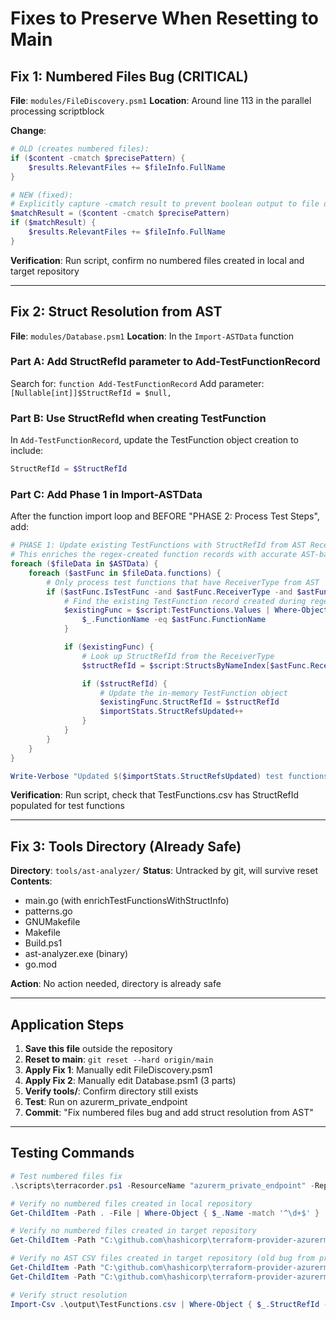 # Fixes to Preserve When Resetting to Main

## Fix 1: Numbered Files Bug (CRITICAL)

**File**: `modules/FileDiscovery.psm1`
**Location**: Around line 113 in the parallel processing scriptblock

**Change**:
```powershell
# OLD (creates numbered files):
if ($content -cmatch $precisePattern) {
    $results.RelevantFiles += $fileInfo.FullName
}

# NEW (fixed):
# Explicitly capture -cmatch result to prevent boolean output to file descriptors
$matchResult = ($content -cmatch $precisePattern)
if ($matchResult) {
    $results.RelevantFiles += $fileInfo.FullName
}
```

**Verification**: Run script, confirm no numbered files created in local and target repository

---

## Fix 2: Struct Resolution from AST

**File**: `modules/Database.psm1`
**Location**: In the `Import-ASTData` function

### Part A: Add StructRefId parameter to Add-TestFunctionRecord
Search for: `function Add-TestFunctionRecord`
Add parameter: `[Nullable[int]]$StructRefId = $null,`

### Part B: Use StructRefId when creating TestFunction
In `Add-TestFunctionRecord`, update the TestFunction object creation to include:
```powershell
StructRefId = $StructRefId
```

### Part C: Add Phase 1 in Import-ASTData
After the function import loop and BEFORE "PHASE 2: Process Test Steps", add:

```powershell
# PHASE 1: Update existing TestFunctions with StructRefId from AST ReceiverType
# This enriches the regex-created function records with accurate AST-based struct resolution
foreach ($fileData in $ASTData) {
    foreach ($astFunc in $fileData.functions) {
        # Only process test functions that have ReceiverType from AST
        if ($astFunc.IsTestFunc -and $astFunc.ReceiverType -and $astFunc.ReceiverType -ne "") {
            # Find the existing TestFunction record created during regex processing
            $existingFunc = $script:TestFunctions.Values | Where-Object {
                $_.FunctionName -eq $astFunc.FunctionName
            }

            if ($existingFunc) {
                # Look up StructRefId from the ReceiverType
                $structRefId = $script:StructsByNameIndex[$astFunc.ReceiverType]

                if ($structRefId) {
                    # Update the in-memory TestFunction object
                    $existingFunc.StructRefId = $structRefId
                    $importStats.StructRefsUpdated++
                }
            }
        }
    }
}

Write-Verbose "Updated $($importStats.StructRefsUpdated) test functions with struct references from AST"
```

**Verification**: Run script, check that TestFunctions.csv has StructRefId populated for test functions

---

## Fix 3: Tools Directory (Already Safe)

**Directory**: `tools/ast-analyzer/`
**Status**: Untracked by git, will survive reset
**Contents**:
- main.go (with enrichTestFunctionsWithStructInfo)
- patterns.go
- GNUMakefile
- Makefile
- Build.ps1
- ast-analyzer.exe (binary)
- go.mod

**Action**: No action needed, directory is already safe

---

## Application Steps

1. **Save this file** outside the repository
2. **Reset to main**: `git reset --hard origin/main`
3. **Apply Fix 1**: Manually edit FileDiscovery.psm1
4. **Apply Fix 2**: Manually edit Database.psm1 (3 parts)
5. **Verify tools/**: Confirm directory still exists
6. **Test**: Run on azurerm_private_endpoint
7. **Commit**: "Fix numbered files bug and add struct resolution from AST"

---

## Testing Commands

```powershell
# Test numbered files fix
.\scripts\terracorder.ps1 -ResourceName "azurerm_private_endpoint" -RepositoryDirectory "C:\github.com\hashicorp\terraform-provider-azurerm"

# Verify no numbered files created in local repository
Get-ChildItem -Path . -File | Where-Object { $_.Name -match '^\d+$' } | Measure-Object

# Verify no numbered files created in target repository
Get-ChildItem -Path "C:\github.com\hashicorp\terraform-provider-azurerm" -File | Where-Object { $_.Name -match '^\d+$' } | Measure-Object

# Verify no AST CSV files created in target repository (old bug from previous AST version)
Get-ChildItem -Path "C:\github.com\hashicorp\terraform-provider-azurerm\output\ast" -File -Filter "*_ast.csv" -ErrorAction SilentlyContinue | Measure-Object
Get-ChildItem -Path "C:\github.com\hashicorp\terraform-provider-azurerm\json" -File -Filter "*_ast.csv" -ErrorAction SilentlyContinue | Measure-Object

# Verify struct resolution
Import-Csv .\output\TestFunctions.csv | Where-Object { $_.StructRefId -ne "" } | Measure-Object
```
